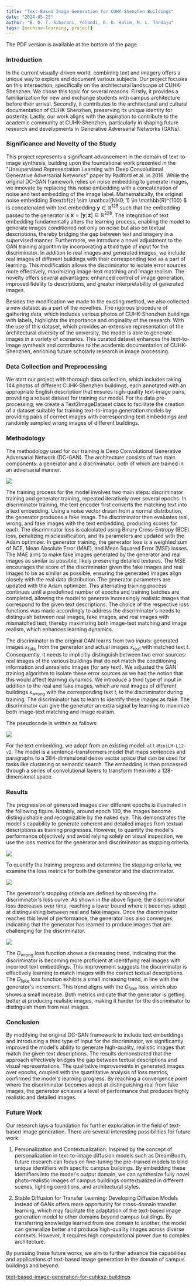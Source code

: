```yaml
---
title: "Text-Based Image Generation for CUHK-Shenzhen Buildings"
date: "2024-05-25"
author: "B. D. T. Sibarani, Yohandi, D. D. Halim, N. L. Tandaju"
tags: [machine-learning, project]
---
```


The PDF version is available at the bottom of the page.

### Introduction

In the current visually-driven world, combining text and imagery offers a unique way to explore and document various subjects. Our project focuses on this intersection, specifically on the architectural landscape of CUHK-Shenzhen. We chose this topic for several reasons. Firstly, it provides a familiarization for new and exchange students with campus architecture before their arrival. Secondly, it contributes to the architectural and cultural documentation of CUHK-Shenzhen, preserving its unique identity for posterity. Lastly, our work aligns with the aspiration to contribute to the academic community at CUHK-Shenzhen, particularly in shaping future research and developments in Generative Adversarial Networks (GANs).

### Significance and Novelty of the Study

This project represents a significant advancement in the domain of text-to-image synthesis, building upon the foundational work presented in the "Unsupervised Representation Learning with Deep Convolutional Generative Adversarial Networks" paper by Radford et al. in 2016. While the original DC-GAN framework relies on noise embedding to generate images, we innovate by replacing this noise embedding with a concatenation of noise and text embedding of the image label. Mathematically, the original noise embedding $\textbf{z} \sim \mathcal{N}(0, 1) \in \mathbb{R}^{100} $ is concatenated with text embedding $\textbf{y} \in \mathbb{R}^{128}$ such that the embedding passed to the generator is $\textbf{x} = [\textbf{y} ; \textbf{z}] \in \mathbb{R}^{228}$.  The integration of text embedding fundamentally alters the learning process, enabling the model to generate images conditioned not only on noise but also on textual descriptions, thereby bridging the gap between text and imagery in a supervised manner. Furthermore, we introduce a novel adjustment to the GAN training algorithm by incorporating a third type of input for the discriminator. In addition to real images and generated images, we include real images of different buildings with their corresponding text as a part of learning. This modification allows the discriminator to isolate error sources more effectively, maximizing image-text matching and image realism. The novelty offers several advantages: enhanced control of image generation, improved fidelity to descriptions, and greater interpretability of generated images.

Besides the modification we made to the existing method, we also collected a new dataset as a part of the novelties. The rigorous procedure of gathering data, which includes various photos of CUHK-Shenzhen buildings with labels, highlights the importance and originality of the research. With the use of this dataset, which provides an extensive representation of the architectural diversity of the university, the model is able to generate images in a variety of scenarios. This curated dataset enhances the text-to-image synthesis and contributes to the academic documentation of CUHK-Shenzhen, enriching future scholarly research in image processing.

### Data Collection and Preprocessing

We start our project with thorough data collection, which includes taking 144 photos of different CUHK-Shenzhen buildings, each annotated with an appropriate English description that ensures high-quality text-image pairs, providing a robust dataset for training our model. For the data pre-processing, we create a Text2ImageDataset class to facilitate the creation of a dataset suitable for training text-to-image generation models by providing pairs of correct images with corresponding text embeddings and randomly sampled wrong images of different buildings.

### Methodology

The methodology used for our training is Deep Convolutional Generative Adversarial Network (DC-GAN). The architecture consists of two main components: a generator and a discriminator, both of which are trained in an adversarial manner.

![](/posts/figures/text-based-image-generation-for-cuhksz-buildings/generator-discriminator.png)

The training process for the model involves two main steps: discriminator training and generator training, repeated iteratively over several epochs. In discriminator training, the text encoder first converts the matching text into a text embedding. Using a noise vector drawn from a normal distribution, the generator produces a fake image. The discriminator then evaluates real, wrong, and fake images with the text embedding, producing scores for each. The discriminator loss is calculated using Binary Cross-Entropy (BCE) loss, penalizing misclassification, and its parameters are updated with the Adam optimizer. In generator training, the generator loss is a weighted sum of BCE, Mean Absolute Error (MAE), and Mean Squared Error (MSE) losses. The MAE aims to make fake images generated by the generator and real images as similar as possible, likely preserving detailed textures. The MSE encourages the score of the discriminator given the fake images and real images to be as similar as possible, ensuring the generated images align closely with the real data distribution. The generator parameters are updated with the Adam optimizer. This alternating training process continues until a predefined number of epochs and training batches are completed, allowing the model to generate increasingly realistic images that correspond to the given text descriptions. The choice of the respective loss functions was made accordingly to address the discriminator's needs to distinguish between real images, fake images, and real images with mismatched text, thereby maximizing both image-text matching and image realism, which enhances learning dynamics.

The discriminator in the original GAN learns from two inputs: generated images $x_{\text{fake}}$ from the generator and actual images $x_{\text{real}}$ with matched text $t$. Consequently, it needs to implicitly distinguish between two error sources: real images of the various buildings that do not match the conditioning information and unrealistic images (for any text). We adjusted the GAN training algorithm to isolate these error sources as we had the notion that this would affect learning dynamics. We introduce a third type of input in addition to the real and fake images, which are real images of different buildings $x_{\text{wrong}}$ with the corresponding text $t$, to the discriminator during training. The discriminator has to learn to identify these images as fake. The discriminator can give the generator an extra signal by learning to maximize both image-text matching and image realism.

The pseudocode is written as follows:

![](/posts/figures/text-based-image-generation-for-cuhksz-buildings/pseudocode.png)

For the text embedding, we adopt from an existing model: $\texttt{all-MiniLM-L12-v2}$. The model is a sentence-transformers model that maps sentences and paragraphs to a 384-dimensional dense vector space that can be used for tasks like clustering or semantic search. The embedding is then processed through a series of convolutional layers to transform them into a 128-dimensional space.

### Results

The progression of generated images over different epochs is illustrated in the following figure. Notably, around epoch 100, the images become distinguishable and recognizable by the naked eye. This demonstrates the model's capability to generate coherent and detailed images from textual descriptions as training progresses. However, to quantify the model's performance objectively and avoid relying solely on visual inspection, we use the loss metrics for the generator and discriminator as stopping criteria.

![](/posts/figures/text-based-image-generation-for-cuhksz-buildings/training-data-epochs.png)

To quantify the training progress and determine the stopping criteria, we examine the loss metrics for both the generator and the discriminator.

![](/posts/figures/text-based-image-generation-for-cuhksz-buildings/training-loss.png)

The generator's stopping criteria are defined by observing the discriminator's loss curve. As shown in the above figure, the discriminator loss decreases over time, reaching a lower bound where it becomes adept at distinguishing between real and fake images. Once the discriminator reaches this level of performance, the generator loss also converges, indicating that the generator has learned to produce images that are challenging for the discriminator.

![](/posts/figures/text-based-image-generation-for-cuhksz-buildings/functions-loss.png)

The $D_{\text{wrong}}$ loss function shows a decreasing trend, indicating that the discriminator is becoming more proficient at identifying real images with incorrect text embeddings. This improvement suggests the discriminator is effectively learning to match images with the correct textual descriptions. The $D_{\text{fake}}$ loss function exhibits a small increasing trend, in line with the generator's increment. This trend aligns with the $G_{\text{fake}}$ loss, which also shows a small increase. Both metrics indicate that the generator is getting better at producing realistic images, making it harder for the discriminator to distinguish them from real images.

### Conclusion

By modifying the original DC-GAN framework to include text embeddings and introducing a third type of input for the discriminator, we significantly improved the model's ability to generate high-quality, realistic images that match the given text descriptions. The results demonstrated that the approach effectively bridges the gap between textual descriptions and visual representations. The qualitative improvements in generated images over epochs, coupled with the quantitative analysis of loss metrics, confirmed the model's learning progress. By reaching a convergence point where the discriminator becomes adept at distinguishing real from fake images, the generator achieves a level of performance that produces highly realistic and detailed images.

### Future Work

Our research lays a foundation for further exploration in the field of text-based image generation. There are several interesting possibilities for future work:

1. Personalization and Contextualization: Inspired by the concept of personalization in text-to-image diffusion models such as DreamBooth, future research can focus on fine-tuning the pre-trained models to bind unique identifiers with specific campus buildings. By embedding these identifiers into the model's output domain, we can synthesize fully novel photo-realistic images of campus buildings contextualized in different scenes, lighting conditions, and architectural styles.

2. Stable Diffusion for Transfer Learning: Developing Diffusion Models instead of GANs offers more opportunity for cross-domain transfer learning, which may facilitate the adaptation of the text-based image generation model to other domains beyond campus buildings. By transferring knowledge learned from one domain to another, the model can generalize better and produce high-quality images across diverse contexts. However, it requires high computational power due to complex architecture.

By pursuing these future works, we aim to further advance the capabilities and applications of text-based image generation in the domain of campus buildings and beyond.

[text-based-image-generation-for-cuhksz-buildings](/posts/resources/text-based-image-generation-for-cuhksz-buildings/text-based-image-generation-for-cuhksz-buildings.pdf)
